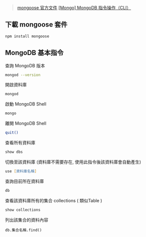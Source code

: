 > [mongoose 官方文件](https://mongoosejs.com/docs/index.html)
> [[Mongo] MongoDB 指令操作（CLI）](https://pjchender.github.io/2018/12/09/mongo-mongodb-%E6%93%8D%E4%BD%9C/)

## 下載 mongoose 套件
```zsh
npm install mongoose
```

## MongoDB 基本指令
查詢 MongoDB 版本
```zsh
mongod --version
```

開啟資料庫
```zsh
mongod
```

啟動 MongoDB Shell
```zsh
mongo
```

離開 MongoDB Shell
```zsh
quit()
```

查看所有資料庫
```zsh
show dbs
```

切換至該資料庫 (資料庫不需要存在, 使用此指令後該資料庫會自動產生)
```zsh
use [資料庫名稱]
```

查詢目前所在資料庫
```zsh
db
```

查看該資料庫所有的集合 collections ( 類似Table )
```zsh
show collections
```

列出該集合的資料內容 
```
db.集合名稱.find()
```

